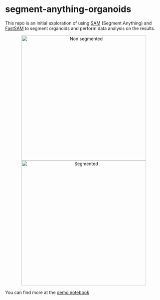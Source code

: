 # segment-anything-organoids

This repo is an initial exploration of using [SAM](https://github.com/facebookresearch/segment-anything) (Segment Anything) and [FastSAM](https://github.com/CASIA-IVA-Lab/FastSAM) to segment organoids and perform data analysis on the results.

<p align="center">
  <img src="https://github.com/alramalho/segment-anything-organoids/assets/47791391/98005d0c-3674-4287-b458-877c4f00908f" alt="Non segmented" width="400"/>
  <img src="https://github.com/alramalho/segment-anything-organoids/assets/47791391/2557b46c-9f6f-4914-914a-783429c68a09" alt="Segmented" width="400"/>
</p>

You can find more at the [demo notebook](https://github.com/alramalho/segment-anything-organoids/blob/main/demo/code/demo-fast.ipynb)
